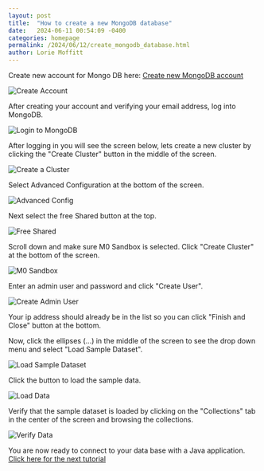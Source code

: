 ```yaml
---
layout: post
title:  "How to create a new MongoDB database"
date:   2024-06-11 00:54:09 -0400
categories: homepage
permalink: /2024/06/12/create_mongodb_database.html
author: Lorie Moffitt
---
```

Create new account for Mongo DB here: [Create new MongoDB account](https://account.mongodb.com/account/register)

![Create Account](/homepage/assets/images/create_account.jpg)

After creating your account and verifying your email address, log into MongoDB.

![Login to MongoDB](https://github.com/loriemoffitt/lessons/blob/main/login.jpg)

After logging in you will see the screen below, lets create a new cluster by clicking the "Create Cluster" button in the middle of the screen. 

![Create a Cluster](https://github.com/loriemoffitt/lessons/blob/main/create_a_cluster.jpg)

Select Advanced Configuration at the bottom of the screen.

![Advanced Config](https://github.com/loriemoffitt/lessons/blob/main/advanced_config2.jpg)

Next select the free Shared button at the top.

![Free Shared](https://github.com/loriemoffitt/lessons/blob/main/free_shared.jpg)

Scroll down and make sure M0 Sandbox is selected.  Click "Create Cluster" at the bottom of the screen. 

![M0 Sandbox](https://github.com/loriemoffitt/lessons/blob/main/m0_sandbox.jpg)

Enter an admin user and password and click "Create User".  

![Create Admin User](https://github.com/loriemoffitt/lessons/blob/main/create_admin_user.jpg)

Your ip address should already be in the list so you can click "Finish and Close" button at the bottom. 

Now, click the ellipses (...) in the middle of the screen to see the drop down menu and select "Load Sample Dataset". 

![Load Sample Dataset](https://github.com/loriemoffitt/lessons/blob/main/load_sample_data.jpg)

Click the button to load the sample data. 

![Load Data](https://github.com/loriemoffitt/lessons/blob/main/load_dataset.jpg)

Verify that the sample dataset is loaded by clicking on the "Collections" tab in the center of the screen and browsing the collections. 

![Verify Data](https://github.com/loriemoffitt/lessons/blob/main/verify_data.jpg)

You are now ready to connect to your data base with a Java application. 
[Click here for the next tutorial](Connect-to-MongoDB-with-Java)
